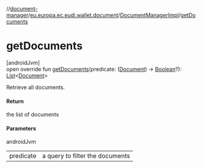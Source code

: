 //[document-manager](../../../index.md)/[eu.europa.ec.eudi.wallet.document](../index.md)/[DocumentManagerImpl](index.md)/[getDocuments](get-documents.md)

# getDocuments

[androidJvm]\
open override fun [getDocuments](get-documents.md)(predicate: ([Document](../-document/index.md)) -&gt; [Boolean](https://kotlinlang.org/api/latest/jvm/stdlib/kotlin/-boolean/index.html)?): [List](https://kotlinlang.org/api/latest/jvm/stdlib/kotlin.collections/-list/index.html)&lt;[Document](../-document/index.md)&gt;

Retrieve all documents.

#### Return

the list of documents

#### Parameters

androidJvm

| | |
|---|---|
| predicate | a query to filter the documents |
